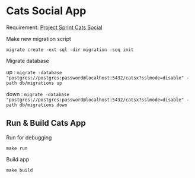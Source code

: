 # Cats Social App

Requirement: [Project Sprint Cats Social](https://openidea-projectsprint.notion.site/Cats-Social-9e7639a6a68748c38c67f81d9ab3c769)

Make new migration script

```migrate create -ext sql -dir migration -seq init```

Migrate database

up : ```migrate -database "postgres://postgres:password@localhost:5432/catsx?sslmode=disable" -path db/migrations up```

down : ```migrate -database "postgres://postgres:password@localhost:5432/catsx?sslmode=disable" -path db/migrations down```


## Run & Build Cats App

Run for debugging

```
make run
```

Build app

```
make build
```



